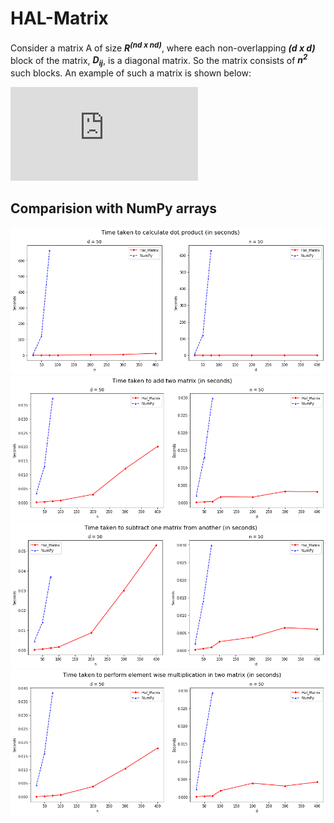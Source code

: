 # HAL-Matrix

Consider a matrix A of size *<strong>R<sup>(nd x nd)</sup></strong>*, where each non-overlapping *<strong>(d x d)</strong>* block of the matrix, *<strong>D<sub>ij</sub></strong>*, is a diagonal matrix. So the matrix consists of *<strong>n<sup>2</sup></strong>* such blocks. An example of such a matrix is shown below:

![matrix](http://www.sciweavers.org/tex2img.php?eq=%0A%20%20%20%5Cbegin%7Bbmatrix%7D%20D_%7B11%7D%20%26%20D_%7B12%7D%20%26%20D_%7B13%7D%20%26%20%5Ccdots%20%26%20D_%7B1n%7D%20%5C%5C%20D_%7B21%7D%20%26%20D_%7B22%7D%20%26%20D_%7B23%7D%20%26%20%5Ccdots%20%26%20D_%7B2n%7D%20%5C%5C%20%5Ccdots%20%26%20%5Ccdots%20%26%20%5Ccdots%20%26%20%5Ccdots%20%26%20%5Ccdots%20%5C%5C%20D_%7Bn1%7D%20%26%20D_%7Bn2%7D%20%26%20D_%7Bn3%7D%20%26%20%5Ccdots%20%26%20D_%7Bnn%7D%20%5Cend%7Bbmatrix%7D%0A&bc=White&fc=Black&im=jpg&fs=12&ff=arev&edit=0 "matrix")

## Comparision with NumPy arrays
![dot](graphs/dot.png "dot")
![add](graphs/add.png "add")
![sub](graphs/sub.png "sub")
![mul](graphs/mul.png "mul")
